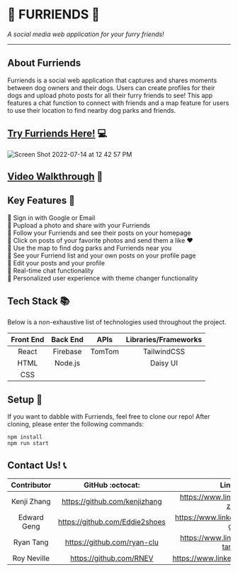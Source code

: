 # :dog: FURRIENDS :dog:
<em>A social media web application for your furry friends!</em>

---
## About Furriends
Furriends is a social web application that captures and shares moments between dog owners and their dogs. Users can create profiles for their dogs and upload photo posts for all their furry friends to see! This app features a chat function to connect with friends and a map feature for users to use their location to find nearby dog parks and friends.

## [Try Furriends Here!](https://furriends-32ebf.web.app) :computer:

![Screen Shot 2022-07-14 at 12 42 57 PM](https://user-images.githubusercontent.com/99780324/179034760-51d2dda8-5eb0-4afb-8aee-2d01e65b8d5d.png)

## [Video Walkthrough](https://www.youtube.com/watch?v=iLs-nqAp1XU&ab_channel=KenjiZhang) :movie_camera:

## Key Features :key:
:balloon: Sign in with Google or Email<br/>
:balloon: Pupload a photo and share with your Furriends<br/>
:balloon: Follow your Furriends and see their posts on your homepage<br/>
:balloon: Click on posts of your favorite photos and send them a like :heart:<br/>
:balloon: Use the map to find dog parks and Furriends near you<br/>
:balloon: See your Furriend list and your own posts on your profile page<br/>
:balloon: Edit your posts and your profile<br/>
:balloon: Real-time chat functionality<br/>
:balloon: Personalized user experience with theme changer functionality<br/>

## Tech Stack :books:
Below is a non-exhaustive list of technologies used throughout the project.

Front End | Back End | APIs    | Libraries/Frameworks
:-------: | :------: | :-----: | :------------------: 
React     | Firebase | TomTom  | TailwindCSS
HTML      | Node.js  |         | Daisy UI
CSS       |          |         | 

## Setup :rocket:
If you want to dabble with Furriends, feel free to clone our repo! After cloning, please enter the following commands:
```
npm install
npm run start
```

## Contact Us! :telephone_receiver:

Contributor | GitHub :octocat: | LinkedIn :link: | Email :email:
:---: | :---: | :---: | :---: 
Kenji Zhang | https://github.com/kenjizhang | https://www.linkedin.com/in/kenji-zhang/ | kenjizhang.1@gmail.com
Edward Geng | https://github.com/Eddie2shoes | https://www.linkedin.com/in/edward-geng/ | egeng01@gmail.com
Ryan Tang | https://github.com/ryan-clu | https://www.linkedin.com/in/ryan-tang-clu/ | ryan.tang.clu@gmail.com
Roy Neville | https://github.com/RNEV | https://www.linkedin.com/in/royneville/ | RoyNeville20@gmail.com
